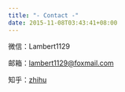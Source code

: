 ```yaml
---
title: "- Contact -"
date: 2015-11-08T03:43:41+08:00
---
```


微信：Lambert1129

邮箱：lambert1129@foxmail.com

知乎：[zhihu](https://www.zhihu.com/people/yu-yun-zhi-36/activities)
